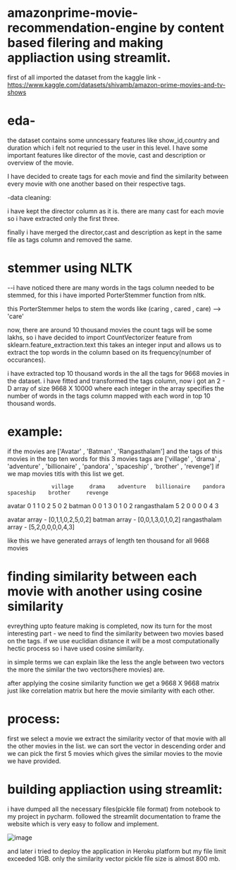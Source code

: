 # amazonprime-movie-recommendation-engine by content based filering and making appliaction using streamlit.


first of all imported the dataset from the kaggle link - https://www.kaggle.com/datasets/shivamb/amazon-prime-movies-and-tv-shows

# eda-
the dataset contains some unncessary features like show_id,country and duration which i felt not requried to the user in this level.
I have some important features like director of the movie, cast and description or overview of the movie.

I have decided to create tags for each movie and find the similarity between every movie with one another based on their respective tags.

-data cleaning:

  i have kept the director column as it is.
  there are many cast for each movie so i have extracted only the first three.
  
  
finally i have merged the director,cast and description as kept in the same file as tags column and removed the same.
# stemmer using NLTK 
--i have noticed there are many words in the tags column needed to be stemmed, for this i have imported PorterStemmer function from nltk.

this PorterStemmer helps to stem the words like (caring , cared , care) --> 'care'

now, there are around 10 thousand movies the count tags will be some lakhs, so i have decided to import CountVectorizer feature from sklearn.feature_extraction.text
this takes an integer input and allows us to extract the top words in the column based on its frequency(number of occurances).

i have extracted top 10 thousand words in the all the tags for 9668 movies in the dataset.
i have fitted and transformed the tags column, now i got an 2 - D array of size 9668 X 10000 where each integer in the array specifies
the number of words in the tags column mapped with each word in top 10 thousand words.

# example:

if the movies are ['Avatar' , 'Batman' , 'Rangasthalam'] and the tags of this movies in the top ten words for this 3 movies tags are 
['village' , 'drama' , 'adventure' , 'billionaire' , 'pandora' , 'spaceship' , 'brother' , 'revenge'] if we map movies titls with this list we get.

                  village     drama    adventure   billionaire    pandora    spaceship    brother     revenge
avatar                0         1         1           0              2          5            0          2
batman                0          0         1           3              0         1            0           2
rangasthalam           5         2         0           0              0         0             4          3

avatar array - [0,1,1,0,2,5,0,2]
batman array - [0,0,1,3,0,1,0,2]
rangasthalam array - [5,2,0,0,0,0,4,3]

like this we have generated arrays of length ten thousand for all 9668 movies

# finding similarity between each movie with another using cosine similarity

evreything upto feature making is completed, now its turn for the most interesting part - we need to find the similarity between two movies based on the tags.
if we use euclidian distance it will be a most computationally hectic process so i have used cosine similarity.

in simple terms we can explain like the less the angle between two vectors the more the similar the two vectors(here movies) are.

after applying the cosine similarity function we get a 9668 X 9668 matrix just like correlation matrix but here the movie similarity with each other.

# process:
first we select a movie
we extract the similarity vector of that movie with all the other movies in the list.
we can sort the vector in descending order and we can pick the first 5 movies which gives the  similar movies to the movie we have provided.


# building appliaction using streamlit:

i have dumped all the necessary files(pickle file format) from notebook to my project in pycharm.
followed the streamlit documentation to frame the website which is very easy to follow and implement.

![image](https://user-images.githubusercontent.com/68850280/178451695-4e4881bc-0aea-46f9-a18f-ac42178bb18a.png)


and later i tried to deploy the application in Heroku platform but my file limit exceeded 1GB.
only the similarity vector pickle file size is almost 800 mb.










